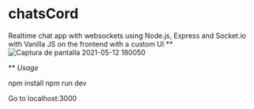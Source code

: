 # chatsCord
Realtime chat app with websockets using Node.js, Express and Socket.io with Vanilla JS on the frontend with a custom UI 
**
![Captura de pantalla 2021-05-12 180050](https://user-images.githubusercontent.com/70714424/118043783-34d20e80-b34c-11eb-965d-02afc8509a62.png)

**
*Usage*

npm install
npm run dev

Go to localhost:3000
